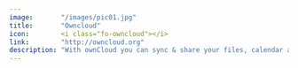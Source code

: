 ```yaml
---
image:       "/images/pic01.jpg"
title:       "Owncloud"
icon:        <i class="fo-owncloud"></i>
link:        "http://owncloud.org"
description: "With ownCloud you can sync & share your files, calendar and more."
---
```

